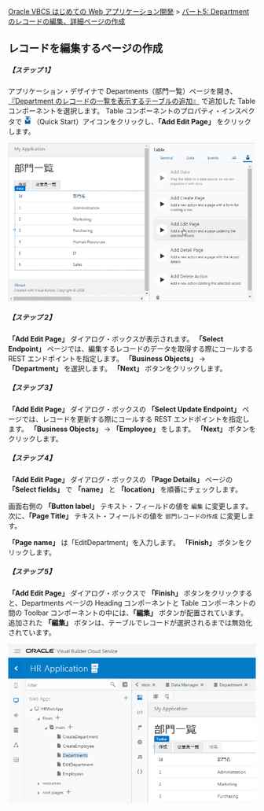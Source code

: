 [Oracle VBCS はじめての Web アプリケーション開発](../../README.md) >
[パート5: Department のレコードの編集、詳細ページの作成](README.md)

## レコードを編集するページの作成

##### 【ステップ 1】

アプリケーション・デザイナで Departments（部門一覧）ページを開き、[『Department のレコードの一覧を表示するテーブルの追加』](../part3/add_departments_table.md) で追加した Table コンポーネントを選択します。
Table コンポーネントのプロパティ・インスペクタで
<img src="../icons/vbcscp_qs_icon.png" alt="Quick Start アイコン">
（Quick Start）アイコンをクリックし、**「Add Edit Page」** をクリックします。

![Departments ページの Table コンポーネントの Quick Start メニューから「Add Edit Page」をクリック](images/department_table_quickstart.png)

##### 【ステップ 2】

**「Add Edit Page」** ダイアログ・ボックスが表示されます。
**「Select Endpoint」** ページでは、編集するレコードのデータを取得する際にコールする REST エンドポイントを指定します。
**「Business Objects」** → **「Department」** を選択します。 **「Next」** ボタンをクリックします。

##### 【ステップ 3】

**「Add Edit Page」** ダイアログ・ボックスの **「Select Update Endpoint」** ページでは、レコードを更新する際にコールする REST エンドポイントを指定します。
**「Business Objects」** → **「Employee」** をします。 **「Next」** ボタンをクリックします。

##### 【ステップ 4】

**「Add Edit Page」** ダイアログ・ボックスの **「Page Details」** ページの **「Select fields」** で **「name」** と **「location」** を順番にチェックします。

画面右側の **「Button label」** テキスト・フィールドの値を `編集` に変更します。
次に、**「Page Title」** テキスト・フィールドの値を `部門レコードの作成` に変更します。

**「Page name」** は「EditDepartment」を入力します。
**「Finish」** ボタンをクリックします。

##### 【ステップ 5】

**「Add Edit Page」** ダイアログ・ボックスで **「Finish」** ボタンをクリックすると、Departments ページの Heading コンポーネントと Table コンポーネントの間の Toolbar コンポーネントの中には、**「編集」** ボタンが配置されています。
追加された **「編集」** ボタンは、テーブルでレコードが選択されるまでは無効化されています。

![Department ページ](images/edit_department.png)

